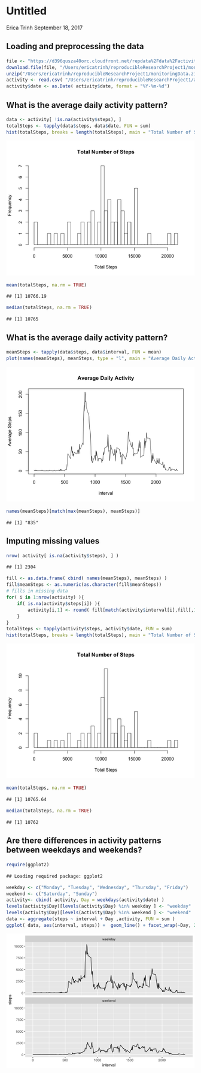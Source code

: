Untitled
================
Erica Trinh
September 18, 2017

Loading and preprocessing the data
----------------------------------

``` r
file <- "https://d396qusza40orc.cloudfront.net/repdata%2Fdata%2Factivity.zip"
download.file(file, "/Users/ericatrinh/reproducibleResearchProject1/monitoringData.zip", method="curl")
unzip("/Users/ericatrinh/reproducibleResearchProject1/monitoringData.zip")
activity <- read.csv( "/Users/ericatrinh/reproducibleResearchProject1/activity.csv", header = TRUE)
activity$date <- as.Date( activity$date, format = "%Y-%m-%d") 
```

What is the average daily activity pattern?
-------------------------------------------

``` r
data <- activity[ !is.na(activity$steps), ]
totalSteps <- tapply(data$steps, data$date, FUN = sum)
hist(totalSteps, breaks = length(totalSteps), main = "Total Number of Steps", xlab = "Total Steps")
```

![](PA1_template_files/figure-markdown_github-ascii_identifiers/unnamed-chunk-2-1.png)

``` r
mean(totalSteps, na.rm = TRUE) 
```

    ## [1] 10766.19

``` r
median(totalSteps, na.rm = TRUE)
```

    ## [1] 10765

What is the average daily activity pattern?
-------------------------------------------

``` r
meanSteps <- tapply(data$steps, data$interval, FUN = mean)
plot(names(meanSteps), meanSteps, type = "l", main = "Average Daily Activity", xlab = "interval" , ylab = "Average Steps" )
```

![](PA1_template_files/figure-markdown_github-ascii_identifiers/unnamed-chunk-3-1.png)

``` r
names(meanSteps)[match(max(meanSteps), meanSteps)]
```

    ## [1] "835"

Imputing missing values
-----------------------

``` r
nrow( activity[ is.na(activity$steps), ] )
```

    ## [1] 2304

``` r
fill <- as.data.frame( cbind( names(meanSteps), meanSteps) )
fill$meanSteps <- as.numeric(as.character(fill$meanSteps))
# fills in missing data
for( i in 1:nrow(activity) ){
    if( is.na(activity$steps[i]) ){
        activity[i,1] <- round( fill[match(activity$interval[i],fill[,1]),2] )
    }
}
totalSteps <- tapply(activity$steps, activity$date, FUN = sum)
hist(totalSteps, breaks = length(totalSteps), main = "Total Number of Steps", xlab = "Total Steps")
```

![](PA1_template_files/figure-markdown_github-ascii_identifiers/unnamed-chunk-4-1.png)

``` r
mean(totalSteps, na.rm = TRUE) 
```

    ## [1] 10765.64

``` r
median(totalSteps, na.rm = TRUE)
```

    ## [1] 10762

Are there differences in activity patterns between weekdays and weekends?
-------------------------------------------------------------------------

``` r
require(ggplot2)
```

    ## Loading required package: ggplot2

``` r
weekday <- c("Monday", "Tuesday", "Wednesday", "Thursday", "Friday")
weekend <- c("Saturday", "Sunday")
activity<- cbind( activity, Day = weekdays(activity$date) )
levels(activity$Day)[levels(activity$Day) %in% weekday ] <- "weekday"
levels(activity$Day)[levels(activity$Day) %in% weekend ] <- "weekend"
data <- aggregate(steps ~ interval + Day ,activity, FUN = sum )
ggplot( data, aes(interval, steps)) +  geom_line() + facet_wrap(~Day, 2)
```

![](PA1_template_files/figure-markdown_github-ascii_identifiers/unnamed-chunk-5-1.png)
